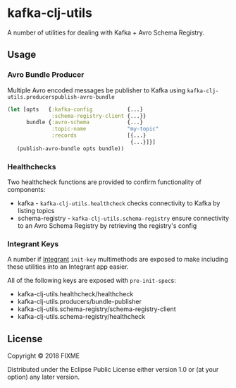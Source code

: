 # kafka-clj-utils

A number of utilities for dealing with Kafka + Avro Schema Registry.

## Usage

### Avro Bundle Producer

Multiple Avro encoded messages be publisher to Kafka using `kafka-clj-utils.producerspublish-avro-bundle`

```clojure
(let [opts   {:kafka-config           {...}
              :schema-registry-client {...}}
      bundle {:avro-schema            {...}
              :topic-name             "my-topic"
              :records                [{...}
                                       {...}]}]
   (publish-avro-bundle opts bundle))
```

### Healthchecks

Two healthcheck functions are provided to confirm functionality of components:

* kafka - `kafka-clj-utils.healthcheck` checks connectivity to Kafka by listing topics
* schema-registry - `kafka-clj-utils.schema-registry` ensure connectivity to an Avro Schema Registry by retrieving the registry's config

### Integrant Keys

A number if [Integrant](https://github.com/weavejester/integrant) `init-key` multimethods are exposed to make 
including these utilities into an Integrant app easier.

All of the following keys are exposed with `pre-init-spec`s:

* kafka-clj-utils.healthcheck/healthcheck
* kafka-clj-utils.producers/bundle-publisher
* kafka-clj-utils.schema-registry/schema-registry-client
* kafka-clj-utils.schema-registry/healthcheck

## License

Copyright © 2018 FIXME

Distributed under the Eclipse Public License either version 1.0 or (at
your option) any later version.
